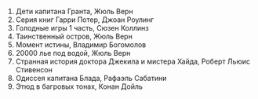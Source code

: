 1) Дети капитана Гранта, Жюль Верн
2) Серия книг Гарри Потер, Джоан Роулинг
3) Голодные игры 1 часть, Сюзен Коллинз
4) Таинственный остров, Жюль Верн
5) Момент истины, Владимир Богомолов
6) 20000 лье под водой, Жюль Верн
7) Странная история доктора Джекила и мистера Хайда, Роберт Льюис Стивенсон
8) Одиссея капитана Блада, Рафаэль Сабатини
10) Этюд в багровых тонах, Конан Дойль